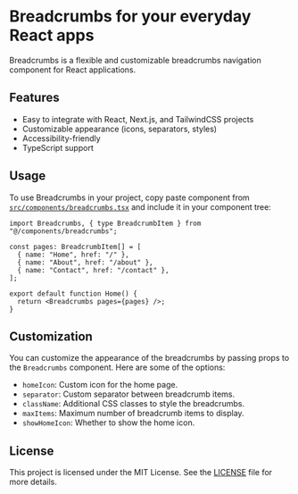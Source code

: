 # Breadcrumbs for your everyday React apps

Breadcrumbs is a flexible and customizable breadcrumbs navigation component for React applications.

## Features

- Easy to integrate with React, Next.js, and TailwindCSS projects
- Customizable appearance (icons, separators, styles)
- Accessibility-friendly
- TypeScript support

## Usage

To use Breadcrumbs in your project, copy paste component from [`src/components/breadcrumbs.tsx`](./src/components/breadcrumbs.tsx) and include it in your component tree:

```tsx
import Breadcrumbs, { type BreadcrumbItem } from "@/components/breadcrumbs";

const pages: BreadcrumbItem[] = [
  { name: "Home", href: "/" },
  { name: "About", href: "/about" },
  { name: "Contact", href: "/contact" },
];

export default function Home() {
  return <Breadcrumbs pages={pages} />;
}
```

## Customization

You can customize the appearance of the breadcrumbs by passing props to the `Breadcrumbs` component. Here are some of the options:

- `homeIcon`: Custom icon for the home page.
- `separator`: Custom separator between breadcrumb items.
- `className`: Additional CSS classes to style the breadcrumbs.
- `maxItems`: Maximum number of breadcrumb items to display.
- `showHomeIcon`: Whether to show the home icon.

## License

This project is licensed under the MIT License. See the [LICENSE](LICENSE) file for more details.

